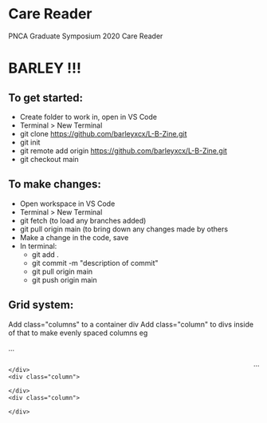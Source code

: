 # Care Reader
PNCA Graduate Symposium 2020 Care Reader

# BARLEY !!!

## To get started:

- Create folder to work in, open in VS Code
- Terminal > New Terminal
- git clone https://github.com/barleyxcx/L-B-Zine.git
- git init
- git remote add origin https://github.com/barleyxcx/L-B-Zine.git
- git checkout main

## To make changes:
- Open workspace in VS Code
- Terminal > New Terminal
- git fetch (to load any branches added)
- git pull origin main (to bring down any changes made by others
- Make a change in the code, save
- In terminal:
  - git add .
  - git commit -m "description of commit"
  - git pull origin main
  - git push origin main

## Grid system:

Add class="columns" to a container div
Add class="column" to divs inside of that to make evenly spaced columns eg

...
<div class="columns">
    <div class="column">

    </div>
    <div class="column">

    </div>
    <div class="column">

    </div>
</div>
...
